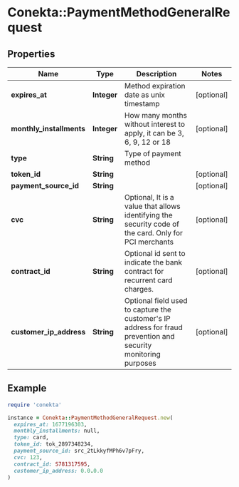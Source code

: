 # Conekta::PaymentMethodGeneralRequest

## Properties

| Name | Type | Description | Notes |
| ---- | ---- | ----------- | ----- |
| **expires_at** | **Integer** | Method expiration date as unix timestamp | [optional] |
| **monthly_installments** | **Integer** | How many months without interest to apply, it can be 3, 6, 9, 12 or 18 | [optional] |
| **type** | **String** | Type of payment method |  |
| **token_id** | **String** |  | [optional] |
| **payment_source_id** | **String** |  | [optional] |
| **cvc** | **String** | Optional, It is a value that allows identifying the security code of the card. Only for PCI merchants | [optional] |
| **contract_id** | **String** | Optional id sent to indicate the bank contract for recurrent card charges. | [optional] |
| **customer_ip_address** | **String** | Optional field used to capture the customer&#39;s IP address for fraud prevention and security monitoring purposes | [optional] |

## Example

```ruby
require 'conekta'

instance = Conekta::PaymentMethodGeneralRequest.new(
  expires_at: 1677196303,
  monthly_installments: null,
  type: card,
  token_id: tok_2897348234,
  payment_source_id: src_2tLkkyfMPh6v7pFry,
  cvc: 123,
  contract_id: S781317595,
  customer_ip_address: 0.0.0.0
)
```

